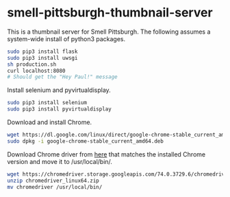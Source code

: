 # smell-pittsburgh-thumbnail-server

This is a thumbnail server for Smell Pittsburgh. The following assumes a system-wide install of python3 packages.
```sh
sudo pip3 install flask
sudo pip3 install uwsgi
sh production.sh
curl localhost:8080
# Should get the "Hey Paul!" message
```

Install selenium and pyvirtualdisplay.
```sh
sudo pip3 install selenium
sudo pip3 install pyvirtualdisplay
```

Download and install Chrome.
```sh
wget https://dl.google.com/linux/direct/google-chrome-stable_current_amd64.deb
sudo dpkg -i google-chrome-stable_current_amd64.deb
```

Download Chrome driver from [here](https://sites.google.com/a/chromium.org/chromedriver/) that matches the installed Chrome version and move it to /usr/local/bin/.
```sh
wget https://chromedriver.storage.googleapis.com/74.0.3729.6/chromedriver_linux64.zip
unzip chromedriver_linux64.zip
mv chromedriver /usr/local/bin/
```
